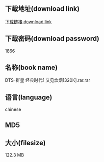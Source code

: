 ## 下载地址(download link)
[下载链接 download link](https://voluble-croquembouche-d321dc.netlify.app/?s=DTS-%E7%BE%A4%E6%98%9F+%E7%BB%8F%E5%85%B8%E6%97%B6%E4%BB%A31+%E5%8F%88%E8%A7%81%E7%82%8A%E7%83%9F%5B320K%5D.rar)

## 下载密码(download password)
1866

## 名称(book name)
DTS-群星 经典时代1 又见炊烟[320K].rar.rar

## 语言(language)
chinese

## MD5


## 大小(filesize)
122.3 MB
